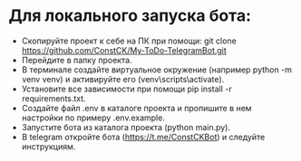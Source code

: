 # Для локального запуска бота:

* Скопируйте проект к себе на ПК при помощи: git clone https://github.com/ConstCK/My-ToDo-TelegramBot.git
* Перейдите в папку проекта.
* В терминале создайте виртуальное окружение (например python -m venv venv) и активируйте его (venv\scripts\activate).
* Установите все зависимости при помощи pip install -r requirements.txt.
* Создайте файл .env в каталоге проекта и пропишите в нем настройки по примеру .env.example.
* Запустите бота из каталога проекта (python main.py).
* В telegram откройте бота (https://t.me/ConstCKBot) и следуйте инструкциям.